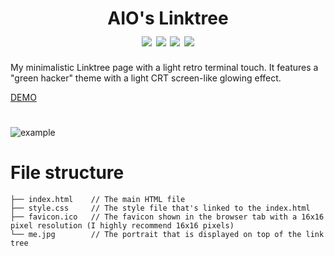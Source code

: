 
<h1 align="center">
    AIO's Linktree
    <br>
    <div align="center">
    <img src="https://img.shields.io/badge/html-5-red" align="center"/>
    <img src="https://img.shields.io/badge/css-3-blue" align="center"/>
    <img src="https://img.shields.io/badge/Developing-Active-brightgreen" align="center"/>
    <img src="https://img.shields.io/badge/Version-1.0-green" align="center"/>
    </div>
</h1>

My minimalistic Linktree page with a light retro terminal touch. It features a "green hacker" theme with a light CRT screen-like glowing effect.
 
[DEMO](https://daboys.ml/)

#
![example](https://github.com/AIO-Develope/AIOs-Linktree/assets/69240351/00d9fb42-0a92-408e-815f-ff22f5735c29)


# File structure
```
├── index.html    // The main HTML file
├── style.css     // The style file that's linked to the index.html
├── favicon.ico   // The favicon shown in the browser tab with a 16x16 pixel resolution (I highly recommend 16x16 pixels)
└── me.jpg        // The portrait that is displayed on top of the link tree
```





